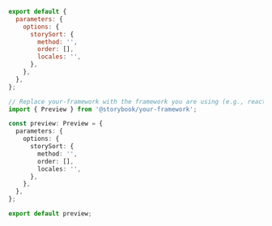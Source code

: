 ```js filename=".storybook/preview.js" renderer="common" language="js"
export default {
  parameters: {
    options: {
      storySort: {
        method: '',
        order: [],
        locales: '',
      },
    },
  },
};
```

```ts filename=".storybook/preview.ts" renderer="common" language="ts"
// Replace your-framework with the framework you are using (e.g., react, vue3)
import { Preview } from '@storybook/your-framework';

const preview: Preview = {
  parameters: {
    options: {
      storySort: {
        method: '',
        order: [],
        locales: '',
      },
    },
  },
};

export default preview;
```
